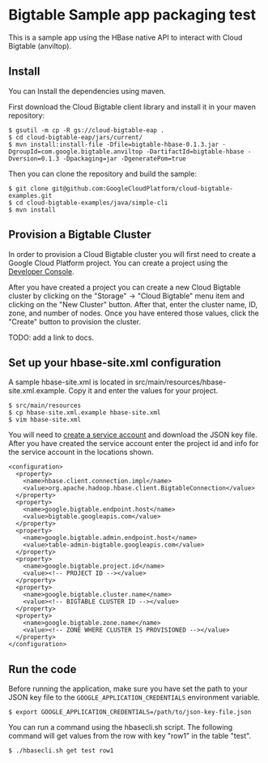 # Bigtable Sample app packaging test

This is a sample app using the HBase native API to interact with Cloud Bigtable (anviltop).

## Install

You can Install the dependencies using maven.

First download the Cloud Bigtable client library and install it in your maven repository:

    $ gsutil -m cp -R gs://cloud-bigtable-eap .
    $ cd cloud-bigtable-eap/jars/current/
    $ mvn install:install-file -Dfile=bigtable-hbase-0.1.3.jar -DgroupId=com.google.bigtable.anviltop -DartifactId=bigtable-hbase -Dversion=0.1.3 -Dpackaging=jar -DgeneratePom=true

Then you can clone the repository and build the sample:

    $ git clone git@github.com:GoogleCloudPlatform/cloud-bigtable-examples.git
    $ cd cloud-bigtable-examples/java/simple-cli
    $ mvn install

## Provision a Bigtable Cluster

In order to provision a Cloud Bigtable cluster you will first need to create a Google Cloud Platform project. You can create a project using the [Developer Console](https://console.developers.google.com/).

After you have created a project you can create a new Cloud Bigtable cluster by clicking on the "Storage" -> "Cloud Bigtable" menu item and clicking on the "New Cluster" button.
After that, enter the cluster name, ID, zone, and number of nodes. Once you have entered those values, click the "Create" button to provision the cluster.

TODO: add a link to docs.

## Set up your hbase-site.xml configuration

A sample hbase-site.xml is located in src/main/resources/hbase-site.xml.example. Copy it and enter the values for your project.

    $ src/main/resources
    $ cp hbase-site.xml.example hbase-site.xml
    $ vim hbase-site.xml

You will need to [create a service account](https://developers.google.com/accounts/docs/OAuth2ServiceAccount#creatinganaccount) and download the JSON key file.
After you have created the service account enter the project id and info for the service account in the locations shown.

    <configuration>
      <property>
        <name>hbase.client.connection.impl</name>
        <value>org.apache.hadoop.hbase.client.BigtableConnection</value>
      </property>
      <property>
        <name>google.bigtable.endpoint.host</name>
        <value>bigtable.googleapis.com</value>
      </property>
      <property>
        <name>google.bigtable.admin.endpoint.host</name>
        <value>table-admin-bigtable.googleapis.com</value>
      </property>
      <property>
        <name>google.bigtable.project.id</name>
        <value><!-- PROJECT ID --></value>
      </property>
      <property>
        <name>google.bigtable.cluster.name</name>
        <value><!-- BIGTABLE CLUSTER ID --></value>
      </property>
      <property>
        <name>google.bigtable.zone.name</name>
        <value><!-- ZONE WHERE CLUSTER IS PROVISIONED --></value>
      </property>
    </configuration>

## Run the code

Before running the application, make sure you have set the path to your JSON key file to the `GOOGLE_APPLICATION_CREDENTIALS` environment variable.

    $ export GOOGLE_APPLICATION_CREDENTIALS=/path/to/json-key-file.json

You can run a command using the hbasecli.sh script. The following command will get values from the row with key "row1" in the table "test".

    $ ./hbasecli.sh get test row1
